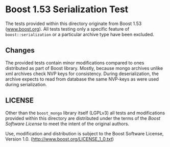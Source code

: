 # Boost 1.53 Serialization Test

The tests provided within this directory originate from Boost 1.53
(www.boost.org). All tests testing only a specific feature of
`boost::serialization` or a particular archive type have been excluded.

## Changes

The provided tests contain minor modifications compared to ones distributed as
part of Boost library.
Mostly, because mongo archives unlike xml archives check NVP keys for
consistency. During deserialization, the archive expects to read from database
the same NVP-keys as were used during serialization.

## LICENSE

Other than the `boost_mongo` library itself (LGPLv3) all tests and
modifications provided within this directory are distributed under the terms
of the *Boost Software License* to meet the intent of the original authors.

Use, modification and distribution is subject to the Boost Software
License, Version 1.0. (http://www.boost.org/LICENSE_1_0.txt)
